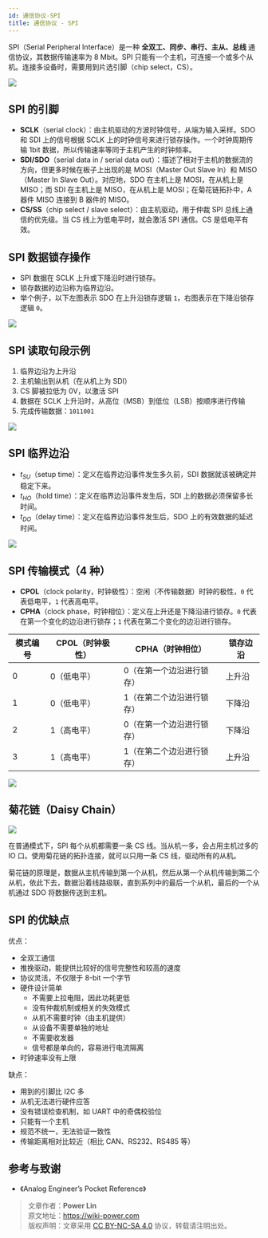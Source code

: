 ```yaml
---
id: 通信协议-SPI
title: 通信协议 - SPI
---
```


SPI（Serial Peripheral Interface）是一种 **全双工、同步、串行、主从、总线** 通信协议，其数据传输速率为 8 Mbit。SPI 只能有一个主机，可连接一个或多个从机。连接多设备时，需要用到片选引脚（chip select，CS）。

![](https://cos.wiki-power.com/img/20210911095950.png)

## SPI 的引脚

- **SCLK**（serial clock）：由主机驱动的方波时钟信号，从端为输入采样。SDO 和 SDI 上的信号根据 SCLK 上的时钟信号来进行锁存操作。一个时钟周期传输 1bit 数据，所以传输速率等同于主机产生的时钟频率。
- **SDI/SDO**（serial data in / serial data out）：描述了相对于主机的数据流的方向，但更多时候在板子上出现的是 MOSI（Master Out Slave In）和 MISO（Master In Slave Out）。对应地，SDO 在主机上是 MOSI，在从机上是 MISO；而 SDI 在主机上是 MISO，在从机上是 MOSI；在菊花链拓扑中，A 器件 MISO 连接到 B 器件的 MISO。
- **CS/SS**（chip select / slave select）：由主机驱动，用于仲裁 SPI 总线上通信的优先级。当 CS 线上为低电平时，就会激活 SPI 通信。CS 是低电平有效。

## SPI 数据锁存操作

- SPI 数据在 SCLK 上升或下降沿时进行锁存。
- 锁存数据的边沿称为临界边沿。
- 举个例子，以下左图表示 SDO 在上升沿锁存逻辑 `1`，右图表示在下降沿锁存逻辑 `0`。

![](https://cos.wiki-power.com/img/20211026151750.png)

## SPI 读取句段示例

1. 临界边沿为上升沿
2. 主机输出到从机（在从机上为 SDI）
3. CS 脚被拉低为 0V，以激活 SPI
4. 数据在 SCLK 上升沿时，从高位（MSB）到低位（LSB）按顺序进行传输
5. 完成传输数据：`1011001`

![](https://cos.wiki-power.com/img/20211026152228.png)

## SPI 临界边沿

- $t_{SU}$（setup time）：定义在临界边沿事件发生多久前，SDI 数据就该被确定并稳定下来。
- $t_{HO}$（hold time）：定义在临界边沿事件发生后，SDI 上的数据必须保留多长时间。
- $t_{DO}$（delay time）：定义在临界边沿事件发生后，SDO 上的有效数据的延迟时间。

![](https://cos.wiki-power.com/img/20211026160940.png)

## SPI 传输模式（4 种）

- **CPOL**（clock polarity，时钟极性）：空闲（不传输数据）时钟的极性，`0` 代表低电平，`1` 代表高电平。
- **CPHA**（clock phase，时钟相位）：定义在上升还是下降沿进行锁存。`0` 代表在第一个变化的边沿进行锁存；`1` 代表在第二个变化的边沿进行锁存。

| 模式编号 | CPOL（时钟极性） | CPHA（时钟相位）          | 锁存边沿 |
| -------- | ---------------- | ------------------------- | -------- |
| 0        | 0（低电平）      | 0（在第一个边沿进行锁存） | 上升沿   |
| 1        | 0（低电平）      | 1（在第二个边沿进行锁存） | 下降沿   |
| 2        | 1（高电平）      | 0（在第一个边沿进行锁存） | 下降沿   |
| 3        | 1（高电平）      | 1（在第二个边沿进行锁存） | 上升沿   |

![](https://cos.wiki-power.com/img/20211026162028.png)

## 菊花链（Daisy Chain）

![](https://cos.wiki-power.com/img/20211026164011.png)

在普通模式下，SPI 每个从机都需要一条 CS 线。当从机一多，会占用主机过多的 IO 口。使用菊花链的拓扑连接，就可以只用一条 CS 线，驱动所有的从机。

菊花链的原理是，数据从主机传输到第一个从机，然后从第一个从机传输到第二个从机，依此下去，数据沿着线路级联，直到系列中的最后一个从机，最后的一个从机通过 SDO 将数据传送到主机。

## SPI 的优缺点

优点：

- 全双工通信
- 推挽驱动，能提供比较好的信号完整性和较高的速度
- 协议灵活，不仅限于 8-bit 一个字节
- 硬件设计简单
    - 不需要上拉电阻，因此功耗更低
    - 没有仲裁机制或相关的失效模式
    - 从机不需要时钟（由主机提供）
    - 从设备不需要单独的地址
    - 不需要收发器
    - 信号都是单向的，容易进行电流隔离
- 时钟速率没有上限

缺点：

- 用到的引脚比 I2C 多
- 从机无法进行硬件应答
- 没有错误检查机制，如 UART 中的奇偶校验位
- 只能有一个主机
- 规范不统一，无法验证一致性
- 传输距离相对比较近（相比 CAN、RS232、RS485 等）

## 参考与致谢

- 《Analog Engineer’s Pocket Reference》

> 文章作者：**Power Lin**  
> 原文地址：<https://wiki-power.com>  
> 版权声明：文章采用 [CC BY-NC-SA 4.0](https://creativecommons.org/licenses/by/4.0/deed.zh) 协议，转载请注明出处。
